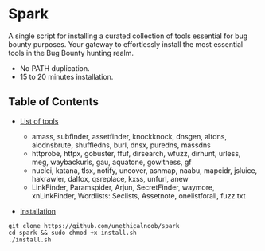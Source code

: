 # Spark
A single script for installing a curated collection of tools essential for bug bounty purposes. Your gateway to effortlessly install the most essential tools in the Bug Bounty hunting realm. 

- No PATH duplication.
- 15 to 20 minutes installation.

## Table of Contents 

- [List of tools](#Categorized-the-list-of-tools)

   - amass, subfinder, assetfinder, knockknock, dnsgen, altdns, aiodnsbrute, shuffledns, burl, dnsx, puredns, massdns
   - httprobe, httpx, gobuster, ffuf, dirsearch, wfuzz, dirhunt, urless, meg, waybackurls, gau, aquatone, gowitness, gf
   - nuclei, katana, tlsx, notify, uncover, asnmap, naabu, mapcidr, jsluice, hakrawler, dalfox, qsreplace, kxss, unfurl, anew
   - LinkFinder, Paramspider, Arjun, SecretFinder, waymore, xnLinkFinder, Wordlists: Seclists, Assetnote, onelistforall, fuzz.txt

  
- [Installation](#installation)
```
git clone https://github.com/unethicalnoob/spark
cd spark && sudo chmod +x install.sh
./install.sh
```
